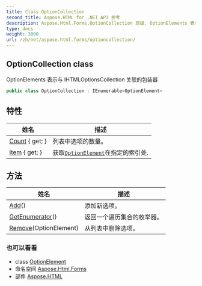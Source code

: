 ```yaml
---
title: Class OptionCollection
second_title: Aspose.HTML for .NET API 参考
description: Aspose.Html.Forms.OptionCollection 班级. OptionElements 表示与 IHTMLOptionsCollection 关联的包装器
type: docs
weight: 3000
url: /zh/net/aspose.html.forms/optioncollection/
---
```

## OptionCollection class

OptionElements 表示与 IHTMLOptionsCollection 关联的包装器

```csharp
public class OptionCollection : IEnumerable<OptionElement>
```

## 特性

| 姓名 | 描述 |
| --- | --- |
| [Count](../../aspose.html.forms/optioncollection/count/) { get; } | 列表中选项的数量。 |
| [Item](../../aspose.html.forms/optioncollection/item/) { get; } | 获取[`OptionElement`](../optionelement/)在指定的索引处. |

## 方法

| 姓名 | 描述 |
| --- | --- |
| [Add](../../aspose.html.forms/optioncollection/add/)() | 添加新选项。 |
| [GetEnumerator](../../aspose.html.forms/optioncollection/getenumerator/)() | 返回一个遍历集合的枚举器。 |
| [Remove](../../aspose.html.forms/optioncollection/remove/)(OptionElement) | 从列表中删除选项。 |

### 也可以看看

* class [OptionElement](../optionelement/)
* 命名空间 [Aspose.Html.Forms](../../aspose.html.forms/)
* 部件 [Aspose.HTML](../../)



